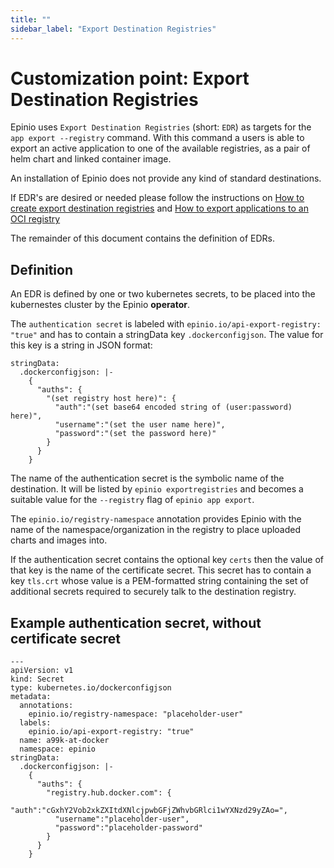 ```yaml
---
title: ""
sidebar_label: "Export Destination Registries"
---
```


# Customization point: Export Destination Registries

Epinio uses `Export Destination Registries` (short: `EDR`) as targets for the `app export
--registry` command. With this command a users is able to export an active application to one of the
available registries, as a pair of helm chart and linked container image.

An installation of Epinio does not provide any kind of standard destinations.

If EDR's are desired or needed please follow the instructions on
[How to create export destination registries](../../howtos/customization/setup_export_registry.md)
and
[How to export applications to an OCI registry](../../howtos/customization/export_to_oci_registries.md)

The remainder of this document contains the definition of EDRs.

## Definition

An EDR is defined by one or two kubernetes secrets, to be placed into the kubernestes cluster by the
Epinio __operator__.

The `authentication secret` is labeled with `epinio.io/api-export-registry: "true"` and has to
contain a stringData key `.dockerconfigjson`. The value for this key is a string in JSON format:

```
stringData:
  .dockerconfigjson: |-
    {
      "auths": {
        "(set registry host here)": {
          "auth":"(set base64 encoded string of (user:password) here)",
          "username":"(set the user name here)",
          "password":"(set the password here)"
        }
      }
    }
```

The name of the authentication secret is the symbolic name of the destination. It will be listed by
`epinio exportregistries` and becomes a suitable value for the `--registry` flag of `epinio app
export`.

The `epinio.io/registry-namespace` annotation provides Epinio with the name of the
namespace/organization in the registry to place uploaded charts and images into.

If the authentication secret contains the optional key `certs` then the value of that key is the
name of the certificate secret. This secret has to contain a key `tls.crt` whose value is a
PEM-formatted string containing the set of additional secrets required to securely talk to the
destination registry.

## Example authentication secret, without certificate secret 

```
---
apiVersion: v1
kind: Secret
type: kubernetes.io/dockerconfigjson
metadata:
  annotations:
    epinio.io/registry-namespace: "placeholder-user"
  labels:
    epinio.io/api-export-registry: "true"
  name: a99k-at-docker
  namespace: epinio
stringData:
  .dockerconfigjson: |-
    {
      "auths": {
        "registry.hub.docker.com": {
          "auth":"cGxhY2Vob2xkZXItdXNlcjpwbGFjZWhvbGRlci1wYXNzd29yZAo=",
          "username":"placeholder-user",
          "password":"placeholder-password"
        }
      }
    }
```
